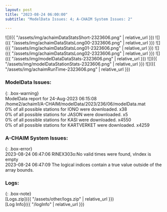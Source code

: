 ```yaml
---
layout: post
title: "2023-08-24 06:00:00"
subtitle: "ModelData Issues: 4; A-CHAIM System Issues: 2"

---
```


![]({{ "/assets/img/achaimDataStatsShort-2323606.png" | relative_url }})
![]({{ "/assets/img/achaimDataStatsLong00-2323606.png" | relative_url }})
![]({{ "/assets/img/achaimDataStatsLong01-2323606.png" | relative_url }})
![]({{ "/assets/img/achaimDataStatsLong02-2323606.png" | relative_url }})
![]({{ "/assets/img/modelDataDataStats-2323606.png" | relative_url }})
![]({{ "/assets/img/modelDataStationStats-2323606.png" | relative_url }})
![]({{ "/assets/img/achaimRunTime-2323606.png" | relative_url }})


### ModelData Issues:  
  
{: .box-warning}  
 ModelData report for 24-Aug-2023 06:15:08   
 /home2/achaim1/A-CHAIM/modelData/2023/236/06/modelData.mat   
 0% of all possible stations for IONO were downloaded. x38   
 0% of all possible stations for JASON were downloaded. x5   
 0% of all possible stations for KASI were downloaded. x4550   
 0% of all possible stations for KARTVERKET were downloaded. x4259   
  
### A-CHAIM System Issues:  
  
{: .box-error}  
2023-08-24 06:47:06 RINEX303o:No valid times were found, vIndex is empty  
2023-08-24 06:47:09 The logical indices contain a true value outside of the array bounds.  

### Logs:  
  
{: .box-note}  
[Logs.zip]({{ "/assets/other/logs.zip" | relative_url }})  
[Log Info]({{ "/logInfo" | relative_url }})  
